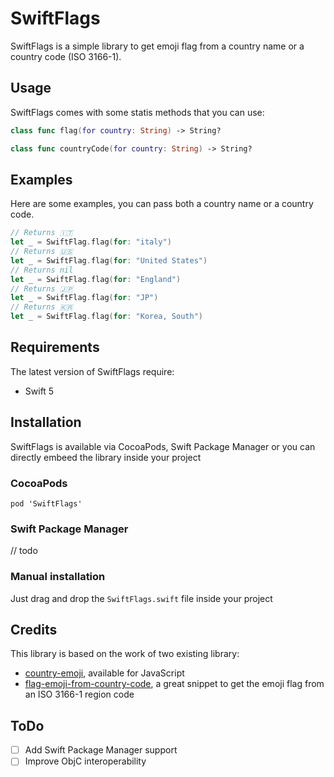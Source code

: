 # SwiftFlags

SwiftFlags is a simple library to get emoji flag from a country name or a country code (ISO 3166-1).

## Usage

SwiftFlags comes with some statis methods that you can use:

```swift
class func flag(for country: String) -> String?
```

```swift
class func countryCode(for country: String) -> String?
```

## Examples

Here are some examples, you can pass both a country name or a country code.

```swift
// Returns 🇮🇹
let _ = SwiftFlag.flag(for: "italy")
// Returns 🇺🇸
let _ = SwiftFlag.flag(for: "United States")
// Returns nil
let _ = SwiftFlag.flag(for: "England")
// Returns 🇯🇵
let _ = SwiftFlag.flag(for: "JP")
// Returns 🇰🇷
let _ = SwiftFlag.flag(for: "Korea, South")
```

## Requirements

The latest version of SwiftFlags require:

* Swift 5

## Installation

SwiftFlags is available via CocoaPods, Swift Package Manager or you can directly embeed the library inside your project

### CocoaPods

`pod 'SwiftFlags'`

### Swift Package Manager

// todo

### Manual installation

Just drag and drop the `SwiftFlags.swift` file inside your project

## Credits

This library is based on the work of two existing library:

* [country-emoji](https://github.com/meeDamian/country-emoji/blob/master/src/lib.js), available for JavaScript
* [flag-emoji-from-country-code](https://github.com/bendodson/flag-emoji-from-country-code), a great snippet to get the emoji flag from an ISO 3166-1 region code

## ToDo

* [ ] Add Swift Package Manager support
* [ ] Improve ObjC interoperability
